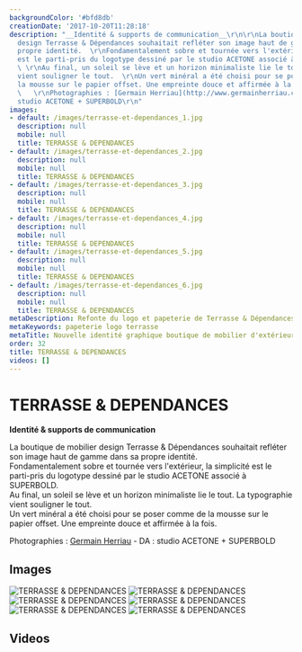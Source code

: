 ```yaml
---
backgroundColor: '#bfd8db'
creationDate: '2017-10-20T11:28:18'
description: "__Identité & supports de communication__\r\n\r\nLa boutique de mobilier
  design Terrasse & Dépendances souhaitait refléter son image haut de gamme dans sa
  propre identité.  \r\nFondamentalement sobre et tournée vers l'extérieur, la simplicité
  est le parti-pris du logotype dessiné par le studio ACETONE associé à SUPERBOLD.
  \ \r\nAu final, un soleil se lève et un horizon minimaliste lie le tout. La typographie
  vient souligner le tout.  \r\nUn vert minéral a été choisi pour se poser comme de
  la mousse sur le papier offset. Une empreinte douce et affirmée à la fois.   \r\n
  \   \r\nPhotographies : [Germain Herriau](http://www.germainherriau.com)  - DA :
  studio ACETONE + SUPERBOLD\r\n"
images:
- default: /images/terrasse-et-dependances_1.jpg
  description: null
  mobile: null
  title: TERRASSE & DEPENDANCES
- default: /images/terrasse-et-dependances_2.jpg
  description: null
  mobile: null
  title: TERRASSE & DEPENDANCES
- default: /images/terrasse-et-dependances_3.jpg
  description: null
  mobile: null
  title: TERRASSE & DEPENDANCES
- default: /images/terrasse-et-dependances_4.jpg
  description: null
  mobile: null
  title: TERRASSE & DEPENDANCES
- default: /images/terrasse-et-dependances_5.jpg
  description: null
  mobile: null
  title: TERRASSE & DEPENDANCES
- default: /images/terrasse-et-dependances_6.jpg
  description: null
  mobile: null
  title: TERRASSE & DEPENDANCES
metaDescription: Refonte du logo et papeterie de Terrasse & Dépendances à Rennes
metaKeywords: papeterie logo terrasse
metaTitle: Nouvelle identité graphique boutique de mobilier d'extérieur
order: 32
title: TERRASSE & DEPENDANCES
videos: []
---
```


# TERRASSE & DEPENDANCES

__Identité & supports de communication__

La boutique de mobilier design Terrasse & Dépendances souhaitait refléter son image haut de gamme dans sa propre identité.  
Fondamentalement sobre et tournée vers l'extérieur, la simplicité est le parti-pris du logotype dessiné par le studio ACETONE associé à SUPERBOLD.  
Au final, un soleil se lève et un horizon minimaliste lie le tout. La typographie vient souligner le tout.  
Un vert minéral a été choisi pour se poser comme de la mousse sur le papier offset. Une empreinte douce et affirmée à la fois.   
    
Photographies : [Germain Herriau](http://www.germainherriau.com)  - DA : studio ACETONE + SUPERBOLD


## Images

![TERRASSE & DEPENDANCES](/images/terrasse-et-dependances_1.jpg)
![TERRASSE & DEPENDANCES](/images/terrasse-et-dependances_2.jpg)
![TERRASSE & DEPENDANCES](/images/terrasse-et-dependances_3.jpg)
![TERRASSE & DEPENDANCES](/images/terrasse-et-dependances_4.jpg)
![TERRASSE & DEPENDANCES](/images/terrasse-et-dependances_5.jpg)
![TERRASSE & DEPENDANCES](/images/terrasse-et-dependances_6.jpg)

## Videos